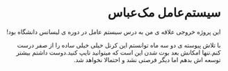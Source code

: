 <div dir="rtl">

# سیستم‌عامل مک‌عباس

این پروژه خروجی علاقه ی من به درس سیستم عامل در دوره ی لیسانس دانشگاه بود!

با تلاش پیوسته ی دو سه ماه توانستم این کرنل خیلی خیلی ساده را از صفر درست کنم.تنها امکانش بعد بوت شدن این است که میتوانید تایپ کنید.دوست داشتم بیشتر توسعه اش بدهم اما دیگر فرصتی نشد و احتمالا نخواهد شد.
